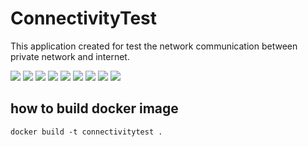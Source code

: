 # ConnectivityTest

This application created for test the network communication between private network and internet.

![](img/1.png)
![](img/2.png)
![](img/3.png)
![](img/4.png)
![](img/5.png)
![](img/6.png)
![](img/7.png)
![](img/8.png)
![](img/9.png)


## how to build docker image

```shell
docker build -t connectivitytest .
```